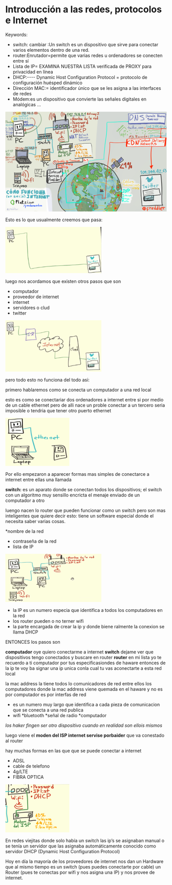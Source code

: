 # Introducción a las redes, protocolos e Internet
Keywords:

* switch: cambiar :Un switch es un dispositivo que sirve para conectar varios elementos dentro de una red.
* router:Enrutador=permite que varias redes u ordenadores se conecten entre sí
* Lista de IP= EXAMINA NUESTRA LISTA verificada de PROXY para privacidad en línea
* DHCP:---- Dynamic Host Configuration Protocol = protocolo de configuración huésped dinámico
* Dirección MAC:= identificador único que se les asigna a las interfaces de redes
* Módem:es un dispositivo que convierte las señales digitales en analógicas …

![](imagenes/clase10.png)

Esto es lo que usualmente creemos que pasa:

<img src="imagenes/clase10-1.png" alt="Drawing" style="width: 300px;"/>

luego nos acordamos que existen otros pasos que son 

* computador <br>
* proveedor de internet<br>
* internet<br>
* servidores o clud<br>
* twitter<br>

<img src="imagenes/clase10-2.png" alt="Drawing" style="width: 300px;"/>

pero todo esto no funciona del todo asi:

primero hablaremos como se conecta un computador a una red local

esto es como se conectariar dos ordenadores a internet entre si por medio de un cable ethernet pero de alli nace un proble conectar a un tercero seria imposible o tendria que tener otro puerto ethernet

<img src="imagenes/clase10-3.png" alt="Drawing" style="width: 200px;height:150px;"/>

Por ello empezaron a aparecer formas mas simples de conectarce a internet entre ellas una llamada

 **switch:** es un aparato donde se conectan todos los dispositivos; el switch con un algoritmo muy sensillo encricta el menaje enviado de un computador a otro 

 luengo nacen lo router
 que pueden funcionar como un switch pero son mas inteligentes que quiere decir esto:
 tiene un software especial
 donde el necesita saber varias cosas.

 *nombre de la red
 * contraseña de la red
 * lista de IP

 <img src="imagenes/clase10-4.png" alt="Drawing" style="width: 300px; height: 150px;"/>

 * la IP es un numero especia que identifica a todos los computadores en la red 
* los router pueden o no terner wifi
* la parte encargada de crear la ip y donde biene ralmente la conexion se llama DHCP

ENTONCES los pasos son 

**computador** oye quiero conectarme a internet **switch** dejame ver que dispositivos tengo conectados y buscare en router **router** en mi lista yo te recuerdo a ti computador por tus especificasiondes de haware entonces de la ip te voy ba signar una ip unica conla cual tu vas aconectarte a esta red local

la mac address la tiene todos lo comunicadores de red entre ellos los computadores donde la mac address viene quemada en el haware y no es por computador es por interfas de red

* es un numero muy largo que identifica a cada pieza de comunicacion que se conecta a una red  publica 
 *  wifi
 *bluetooth
 *señal de radio 
 *computador

*los haker fingen ser otro dispositivo cuando en realidad son ellois mismos*

luego viene el **moden del ISP internet servise porbaider** que va conestado al router 

hay muchas formas en las que que se puede conectar  a internet 

* ADSL
* cable de telefono
* 4g/LTE
* FIBRA OPTICA


 <img src="imagenes/clase10-5.png" alt="Drawing" style="width: 200px; height: 150px;"/>

 En redes viejitas donde solo había un switch las ip’s se asignaban manual o se tenía un servidor que las asignaba automáticamente conocido como servidor DHCP (Dynamic Host Configuration Protocol)

Hoy en día la mayoría de los proveedores de internet nos dan un Hardware que al mismo tiempo es un switch (pues puedes conectarte por cable) un Router (pues te conectas por wifi y nos asigna una IP) y nos provee de internet.